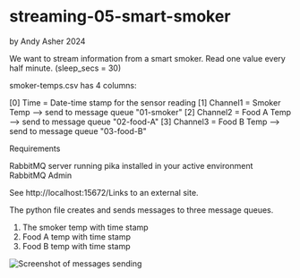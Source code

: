 # streaming-05-smart-smoker
by Andy Asher 2024


We want to stream information from a smart smoker. Read one value every half minute. (sleep_secs = 30)

smoker-temps.csv has 4 columns:

[0] Time = Date-time stamp for the sensor reading
[1] Channel1 = Smoker Temp --> send to message queue "01-smoker"
[2] Channel2 = Food A Temp --> send to message queue "02-food-A"
[3] Channel3 = Food B Temp --> send to message queue "03-food-B"

Requirements

RabbitMQ server running
pika installed in your active environment
RabbitMQ Admin

See http://localhost:15672/Links to an external site.

The python file creates and sends messages to three message queues.
1. The smoker temp with time stamp
2. Food A temp with time stamp
3. Food B temp with time stamp

![Screenshot of messages sending](.venv/screenshot.png)
